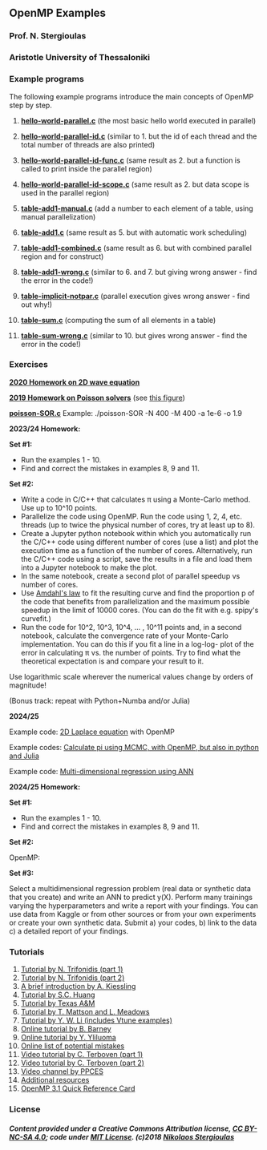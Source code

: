 ## OpenMP Examples
### Prof. N. Stergioulas
### Aristotle University of Thessaloniki


### Example programs

The following example programs introduce the main concepts of OpenMP step by step.


1. [**hello-world-parallel.c**](https://github.com/niksterg/openmp-course/blob/master/hello-world-parallel.c)  (the most basic hello world executed in parallel)

2. [**hello-world-parallel-id.c**](https://github.com/niksterg/openmp-course/blob/master/hello-world-parallel-id.c) (similar to 1. but the id of each thread and the total number of threads are also printed)

3. [**hello-world-parallel-id-func.c**](https://github.com/niksterg/openmp-course/blob/master/hello-world-parallel-id-func.c) (same result as 2. but a function is called to print inside the parallel region)

4. [**hello-world-parallel-id-scope.c**](https://github.com/niksterg/openmp-course/blob/master/hello-world-parallel-id-scope.c) (same result as 2. but data scope is used in the parallel region)

5. [**table-add1-manual.c**](https://github.com/niksterg/openmp-course/blob/master/table-add1-manual.c) (add a number to each element of a table, using manual parallelization)

6. [**table-add1.c**](https://github.com/niksterg/openmp-course/blob/master/table-add1.c) (same result as 5. but with automatic work scheduling)

7. [**table-add1-combined.c**](https://github.com/niksterg/openmp-course/blob/master/table-add1-combined.c) (same result as 6. but with combined parallel region and for construct)

8. [**table-add1-wrong.c**](https://github.com/niksterg/openmp-course/blob/master/table-add1-wrong.c) (similar to 6. and 7. but giving wrong answer - find the error in the code!)

9. [**table-implicit-notpar.c**](https://github.com/niksterg/openmp-course/blob/master/table-implicit-notpar.c) (parallel execution gives wrong answer - find out why!)

10. [**table-sum.c**](https://github.com/niksterg/openmp-course/blob/master/table-sum.c) (computing the sum of all elements in a table)

11. [**table-sum-wrong.c**](https://github.com/niksterg/openmp-course/blob/master/table-sum-wrong.c) (similar to 10. but gives wrong answer - find the error in the code!)

### Exercises

[**2020 Homework on 2D wave equation**](https://github.com/niksterg/openmp-course/blob/master/OpenMP-set-2020.pdf)

[**2019 Homework on Poisson solvers**](https://github.com/niksterg/openmp-course/blob/master/OpenMP-set-2019.pdf) (see [this figure](https://www.researchgate.net/profile/Chhote-Shah/publication/336512640/figure/fig2/AS:922552943792128@1596965170203/Red-Black-ordering-technique-and-implementation-of-the-SOR-algorithm-a-updating-the.png)) 

[**poisson-SOR.c**](https://github.com/niksterg/openmp-course/blob/master/poisson-SOR.c) Example: ./poisson-SOR -N 400 -M 400 -a 1e-6 -o 1.9


**2023/24 Homework:**

**Set #1:** 
- Run the examples 1 - 10. 
- Find and correct the mistakes in examples 8, 9 and 11.

**Set #2:** 

- Write a code in C/C++ that calculates π using a Monte-Carlo method. Use up to 10^10 points.
- Parallelize the code using OpenMP. Run the code using 1, 2, 4, etc. threads (up to twice the physical number of cores, try at least up to 8).
- Create a Jupyter python notebook within which you automatically run the C/C++ code using different number of cores (use a list) and plot the execution time as a function of the number of cores. Alternatively, run the C/C++ code using a script, save the results in a file and load them into a Jupyter notebook to make the plot.
- In the same notebook, create a second plot of parallel speedup vs number of cores.
- Use [Amdahl's law](https://en.wikipedia.org/wiki/Amdahl%27s_law) to fit the resulting curve and find the proportion p of the code that benefits from parallelization and the maximum possible speedup in the limit of 10000 cores. (You can do the fit with e.g. spipy's curvefit.)
- Run the code for 10^2, 10^3, 10^4, ... , 10^11 points and, in a second notebook, calculate the convergence rate of your Monte-Carlo implementation. You can do this if you fit a line in a log-log- plot of the error in calculating π vs. the number of points. Try to find what the theoretical expectation is and compare your result to it.

Use logarithmic scale wherever the numerical values change by orders of magnitude!

(Bonus track: repeat with Python+Numba and/or Julia)

**2024/25**

Example code: [2D Laplace equation](https://github.com/niksterg/openmp-course/blob/master/laplace2D.c) with OpenMP

Example codes: [Calculate pi using MCMC, with OpenMP, but also in python and Julia](https://github.com/niksterg/openmp-course/tree/master/pi_mc)

Example code: [Multi-dimensional regression using ANN](https://www.kaggle.com/code/nikolaosstergioulas/house-prices-ann)

**2024/25 Homework:**

**Set #1:** 
- Run the examples 1 - 10. 
- Find and correct the mistakes in examples 8, 9 and 11.

**Set #2:** 

OpenMP:

**Set #3:**

Select a multidimensional regression problem (real data or synthetic data that you create) and write an ANN to predict y(X). Perform many trainings varying the hyperparameters and write a report with your findings. You can use data from Kaggle or from other sources or from your own experiments or create your own synthetic data. Submit a) your codes, b) link to the data c) a detailed report of your findings.

### Tutorials

1. [Tutorial by N. Trifonidis (part 1)](http://www.astro.auth.gr/~niksterg/courses/progtools/1-OpenMP-tutorial.pdf) 
2. [Tutorial by N. Trifonidis (part 2)](http://www.astro.auth.gr/~niksterg/courses/progtools/2-OpenMP-tutorial.pdf) 
3. [A brief introduction by A. Kiessling](http://www.roe.ac.uk/ifa/postgrad/pedagogy/2009_kiessling.pdf)
4. [Tutorial by S.C. Huang](https://idre.ucla.edu/sites/default/files/intro-openmp-2013-02-11.pdf)
5. [Tutorial by Texas A&M](https://people.math.umass.edu/~johnston/PHI_WG_2014/OpenMPSlides_tamu_sc.pdf)
6. [Tutorial by T. Mattson and L. Meadows](http://www.openmp.org/wp-content/uploads/omp-hands-on-SC08.pdf)
7. [Tutorial by Y. W. Li (includes Vtune examples)](https://permalink.lanl.gov/object/tr?what=info:lanl-repo/lareport/LA-UR-20-23416) 
8. [Online tutorial by B. Barney](https://computing.llnl.gov/tutorials/openMP/)
9. [Online tutorial by Y. Yliluoma](https://bisqwit.iki.fi/story/howto/openmp/)
10. [Online list of potential mistakes](https://www.viva64.com/en/a/0054/)
11. [Video tutorial by C. Terboven (part 1)](https://www.youtube.com/watch?v=6FMn7M5jxrM)
12. [Video tutorial by C. Terboven (part 2)](https://www.youtube.com/watch?v=Whq28OaPW08)
13. [Video channel by PPCES](https://www.youtube.com/channel/UCtdrEoe46tD2IvJJRs_JH1A)
14. [Additional resources](https://www.openmp.org/resources/tutorials-articles/)
15. [OpenMP 3.1 Quick Reference Card](https://www.openmp.org//wp-content/uploads/OpenMP3.1-CCard.pdf)



### License

##### Content provided under a Creative Commons Attribution license, [CC BY-NC-SA 4.0](https://creativecommons.org/licenses/by-nc-sa/4.0/); code under [MIT License](https://opensource.org/licenses/MIT). (c)2018 [Nikolaos Stergioulas](http://www.astro.auth.gr/~niksterg/)

